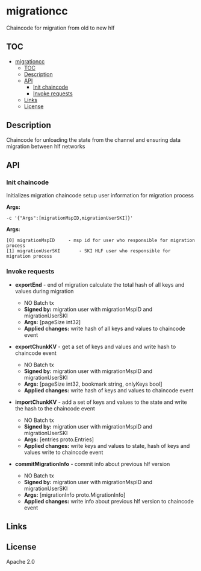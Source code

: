 # migrationcc

Chaincode for migration from old to new hlf

## TOC

- [migrationcc](#migrationcc)
  - [TOC](#toc)
  - [Description](#description)
  - [API](#api)
    - [Init chaincode](#init-chaincode)
    - [Invoke requests](#invoke-requests)
  - [Links](#links)
  - [License](#license)

## Description

Chaincode for unloading the state from the channel and ensuring data migration between hlf networks

## API

### Init chaincode

Initializes migration chaincode setup user information for migration process

**Args:**
```
-c '{"Args":[migrationMspID,migrationUserSKI]}'
```

**Args:**

	[0] migrationMspID     - msp id for user who responsible for migration process
	[1] migrationUserSKI       - SKI HLF user who responsible for migration process

### Invoke requests

- **exportEnd** - end of migration calculate the total hash of all keys and values during migration
  - NO Batch tx
  - **Signed by:** migration user with migrationMspID and migrationUserSKI
  - **Args:** [pageSize int32]
  - **Applied changes:** write hash of all keys and values to chaincode event

- **exportChunkKV** - get a set of keys and values and write hash to chaincode event
  - NO Batch tx
  - **Signed by:** migration user with migrationMspID and migrationUserSKI
  - **Args:** [pageSize int32, bookmark string, onlyKeys bool]
  - **Applied changes:** write hash of keys and values to chaincode event

- **importChunkKV** - add a set of keys and values to the state and write the hash to the chaincode event
  - NO Batch tx
  - **Signed by:** migration user with migrationMspID and migrationUserSKI
  - **Args:** [entries proto.Entries]
  - **Applied changes:** write keys and values to state, hash of keys and values write to chaincode event

- **commitMigrationInfo** - commit info about previous hlf version
  - NO Batch tx
  - **Signed by:** migration user with migrationMspID and migrationUserSKI
  - **Args:** [migrationInfo proto.MigrationInfo]
  - **Applied changes:** write info about previous hlf version to chaincode event

## Links



## License

Apache 2.0
